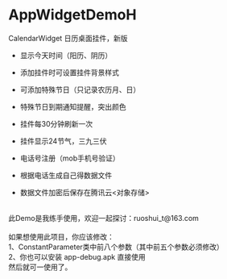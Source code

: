 # AppWidgetDemoH
CalendarWidget 日历桌面挂件，新版

 * 显示今天时间（阳历、阴历）  
 * 添加挂件时可设置挂件背景样式  
 * 可添加特殊节日（只记录农历月、日）  
 * 特殊节日到期通知提醒，突出颜色  
 * 挂件每30分钟刷新一次  
 * 挂件显示24节气，三九三伏  
   
 * 电话号注册（mob手机号验证）  
 * 根据电话生成自己得数据文件  
 * 数据文件加密后保存在腾讯云<对象存储>  
 </br>
此Demo是我练手使用，欢迎一起探讨：ruoshui_t@163.com

</br>
</br>
如果想使用此项目，你应该修改：</br>
1、ConstantParameter类中前八个参数（其中前五个参数必须修改）</br>
2、你也可以安装 app-debug.apk 直接使用
</br>
然后就可一使用了。
</br>
